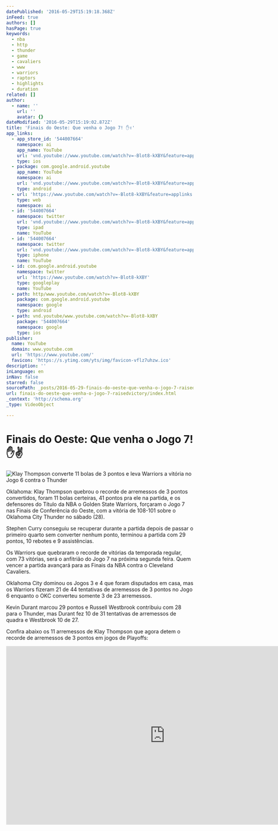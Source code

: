 ```yaml
---
datePublished: '2016-05-29T15:19:18.368Z'
inFeed: true
authors: []
hasPage: true
keywords:
  - nba
  - http
  - thunder
  - game
  - cavaliers
  - www
  - warriors
  - raptors
  - highlights
  - duration
related: []
author:
  - name: ''
    url: ''
    avatar: {}
dateModified: '2016-05-29T15:19:02.872Z'
title: 'Finais do Oeste: Que venha o Jogo 7! ✋✌️'
app_links:
  - app_store_id: '544007664'
    namespace: ai
    app_name: YouTube
    url: 'vnd.youtube://www.youtube.com/watch?v=-Blot8-kXBY&feature=applinks'
    type: ios
  - package: com.google.android.youtube
    app_name: YouTube
    namespace: ai
    url: 'vnd.youtube://www.youtube.com/watch?v=-Blot8-kXBY&feature=applinks'
    type: android
  - url: 'https://www.youtube.com/watch?v=-Blot8-kXBY&feature=applinks'
    type: web
    namespace: ai
  - id: '544007664'
    namespace: twitter
    url: 'vnd.youtube://www.youtube.com/watch?v=-Blot8-kXBY&feature=applinks'
    type: ipad
    name: YouTube
  - id: '544007664'
    namespace: twitter
    url: 'vnd.youtube://www.youtube.com/watch?v=-Blot8-kXBY&feature=applinks'
    type: iphone
    name: YouTube
  - id: com.google.android.youtube
    namespace: twitter
    url: 'https://www.youtube.com/watch?v=-Blot8-kXBY'
    type: googleplay
    name: YouTube
  - path: http/www.youtube.com/watch?v=-Blot8-kXBY
    package: com.google.android.youtube
    namespace: google
    type: android
  - path: vnd.youtube/www.youtube.com/watch?v=-Blot8-kXBY
    package: '544007664'
    namespace: google
    type: ios
publisher:
  name: YouTube
  domain: www.youtube.com
  url: 'https://www.youtube.com/'
  favicon: 'https://s.ytimg.com/yts/img/favicon-vflz7uhzw.ico'
description: ''
inLanguage: en
inNav: false
starred: false
sourcePath: _posts/2016-05-29-finais-do-oeste-que-venha-o-jogo-7-raisedvictory.md
url: finais-do-oeste-que-venha-o-jogo-7-raisedvictory/index.html
_context: 'http://schema.org'
_type: VideoObject

---
```

# Finais do Oeste: Que venha o Jogo 7! ✋✌️
![Klay Thompson converte 11 bolas de 3 pontos e leva Warriors a vitória no Jogo 6 contra o Thunder](https://the-grid-user-content.s3-us-west-2.amazonaws.com/aeedeee8-551d-4f7a-aabd-d617cdb6ab03.jpg)

Oklahoma: Klay Thompson quebrou o recorde de arremessos de 3 pontos convertidos, foram 11 bolas certeiras, 41 pontos pra ele na partida, e os defensores do Título da NBA o Golden State Warriors, forçaram o Jogo 7 nas Finais de Conferência do Oeste, com a vitória de 108-101 sobre o Oklahoma City Thunder no sábado (28).

Stephen Curry conseguiu se recuperar durante a partida depois de passar o primeiro quarto sem converter nenhum ponto, terminou a partida com 29 pontos, 10 rebotes e 9 assistências.

Os Warriors que quebraram o recorde de vitórias da temporada regular, com 73 vitórias, será o anfitrião do Jogo 7 na próxima segunda feira. Quem vencer a partida avançará para as Finais da NBA contra o Cleveland Cavaliers.

Oklahoma City dominou os Jogos 3 e 4 que foram disputados em casa, mas os Warriors fizeram 21 de 44 tentativas de arremessos de 3 pontos no Jogo 6 enquanto o OKC converteu somente 3 de 23 arremessos.

Kevin Durant marcou 29 pontos e Russell Westbrook contribuiu com 28 para o Thunder, mas Durant fez 10 de 31 tentativas de arremessos de quadra e Westbrook 10 de 27\.

Confira abaixo os 11 arremessos de Klay Thompson que agora detem o recorde de arremessos de 3 pontos em jogos de Playoffs:

<iframe src="https://cdn.embedly.com/widgets/media.html?src=https%3A%2F%2Fwww.youtube.com%2Fembed%2F-Blot8-kXBY%3Ffeature%3Doembed&amp;url=http%3A%2F%2Fwww.youtube.com%2Fwatch%3Fv%3D-Blot8-kXBY&amp;image=https%3A%2F%2Fi.ytimg.com%2Fvi%2F-Blot8-kXBY%2Fhqdefault.jpg&amp;key=b7d04c9b404c499eba89ee7072e1c4f7&amp;type=text%2Fhtml&amp;schema=youtube" width="854" height="480" scrolling="no" frameborder="0" allowfullscreen="" style=""></iframe>